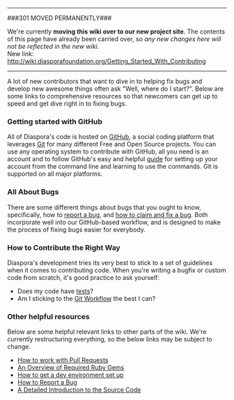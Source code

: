 ----

###301 MOVED PERMANENTLY###

We're currently **moving this wiki over to our new project site**. The contents of this page have  already been carried over, so _any new changes here will not be reflected in the new wiki_.  
New link: http://wiki.diasporafoundation.org/Getting_Started_With_Contributing

----

A lot of new contributors that want to dive in to helping fix bugs and develop new awesome things often ask "Well, where do I start?". Below are some links to comprehensive resources so that newcomers can get up to speed and get dive right in to fixing bugs.

### Getting started with GitHub

All of Diaspora's code is hosted on [GitHub](http://github.com), a social coding platform that leverages [Git](http://en.wikipedia.org/git) for many different Free and Open Source projects. You can use any operating system to contribute with GitHub, all you need is an account and to follow GitHub's easy and helpful [guide](http://help.github.com/linux-set-up-git/) for setting up your account from the command line and learning to use the commands. Git is supported on all major platforms.

### All About Bugs

There are some different things about bugs that you ought to know, specifically, how to [report a bug](https://github.com/diaspora/diaspora/wiki/Report-a-bug), and [how to claim and fix a bug](https://github.com/diaspora/diaspora/wiki/Work-on-a-bug). Both incorporate well into our GitHub-based workflow, and is designed to make the process of fixing bugs easier for everybody.

### How to Contribute the Right Way

Diaspora's development tries its very best to stick to a set of guidelines when it comes to contributing code. When you're writing a bugfix or custom code from scratch, it's good practice to ask yourself:

* Does my code have [tests](https://github.com/diaspora/diaspora/wiki/Testing-workflow)?
* Am I sticking to the [Git Workflow](https://github.com/diaspora/diaspora/wiki/Git-Workflow) the best I can?

### Other helpful resources

Below are some helpful relevant links to other parts of the wiki. We're currently restructuring everything, so the below links may be subject to change.

* [How to work with Pull Requests](https://github.com/diaspora/diaspora/wiki/Merging-Pull-Requests)
* [An Overview of Required Ruby Gems](https://github.com/diaspora/diaspora/wiki/Overview-of-required-gems)
* [How to get a dev environment set up](https://github.com/diaspora/diaspora/wiki/Installing-and-Running-Diaspora)
* [How to Report a Bug](https://github.com/diaspora/diaspora/wiki/Report-a-bug)
* [A Detailed Introduction to the Source Code](https://github.com/diaspora/diaspora/wiki/An-Introduction-to-the-Diaspora-Source)